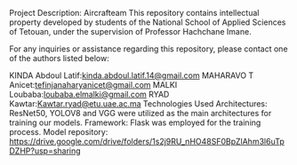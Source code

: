 
Project Description: Aircrafteam
This repository contains intellectual property developed by students of the National School of Applied Sciences of Tetouan, under the supervision of Professor Hachchane Imane.

For any inquiries or assistance regarding this repository, please contact one of the authors listed below:

KINDA Abdoul Latif:kinda.abdoul.latif.14@gmail.com
MAHARAVO T Anicet:tefinjanaharyanicet@gmail.com
MALKI Loubaba:loubaba.elmalki@gmail.com
RYAD Kawtar:Kawtar.ryad@etu.uae.ac.ma
Technologies Used
Architectures: ResNet50, YOLOV8 and VGG were utilized as the main architectures for training our models.
Framework: Flask was employed for the training process.
Model repository: https://drive.google.com/drive/folders/1s2j9RU_nHO48SF0BpZlAhm3l6uTpDZHP?usp=sharing
